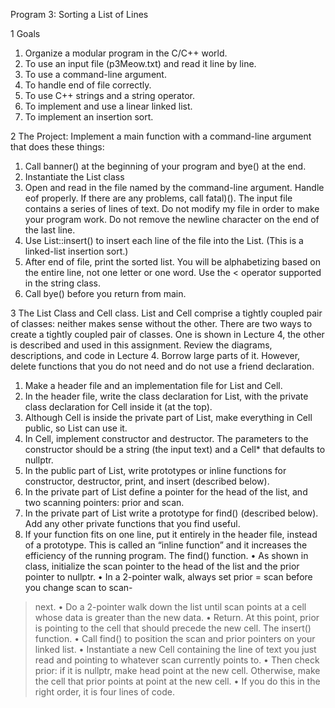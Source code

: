 Program 3: Sorting a List of Lines

1 Goals
1. Organize a modular program in the C/C++ world.
2. To use an input file (p3Meow.txt) and read it line by line.
3. To use a command-line argument.
4. To handle end of file correctly.
5. To use C++ strings and a string operator.
6. To implement and use a linear linked list.
7. To implement an insertion sort.

2 The Project:
Implement a main function with a command-line argument that does these things:
1. Call banner() at the beginning of your program and bye() at the end.
2. Instantiate the List class
3. Open and read in the file named by the command-line argument. Handle eof
properly. If there are any problems, call fatal)().
The input file contains a series of lines of text. Do not modify my file in order to
make your program work. Do not remove the newline character on the end of the
last line.
4. Use List::insert() to insert each line of the file into the List. (This is a linked-list
insertion sort.)
5. After end of file, print the sorted list. You will be alphabetizing based on the entire
line, not one letter or one word. Use the < operator supported in the string class.
6. Call bye() before you return from main.

3 The List Class and Cell class.
List and Cell comprise a tightly coupled pair of classes: neither makes sense without the
other. There are two ways to create a tightly coupled pair of classes. One is shown in
Lecture 4, the other is described and used in this assignment. Review the diagrams,
descriptions, and code in Lecture 4. Borrow large parts of it. However, delete functions
that you do not need and do not use a friend declaration.
1. Make a header file and an implementation file for List and Cell.
2. In the header file, write the class declaration for List, with the private class
declaration for Cell inside it (at the top).
3. Although Cell is inside the private part of List, make everything in Cell public, so
List can use it.
4. In Cell, implement constructor and destructor. The parameters to the constructor
should be a string (the input text) and a Cell* that defaults to nullptr.
5. In the public part of List, write prototypes or inline functions for constructor,
destructor, print, and insert (described below).
6. In the private part of List define a pointer for the head of the list, and two scanning
pointers: prior and scan.
7. In the private part of List write a prototype for find() (described below). Add any
other private functions that you find useful.
8. If your function fits on one line, put it entirely in the header file, instead of a
prototype. This is called an “inline function” and it increases the efficiency of the
running program.
The find() function.
• As shown in class, initialize the scan pointer to the head of the list and the
prior pointer to nullptr.
• In a 2-pointer walk, always set prior = scan before you change scan to scan-
>next.
• Do a 2-pointer walk down the list until scan points at a cell whose data is greater
than the new data.
• Return. At this point, prior is pointing to the cell that should precede the new cell.
The insert() function.
• Call find() to position the scan and prior pointers on your linked list.
• Instantiate a new Cell containing the line of text you just read and pointing to
whatever scan
currently points to.
• Then check prior: if it is nullptr, make head point at the new cell. Otherwise,
make the cell that prior points at point at the new cell.
• If you do this in the right order, it is four lines of code.
